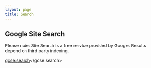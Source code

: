 ```yaml
---
layout: page
title: Search
---
```


## Google Site Search

<p id="archive-warning">Please note: Site Search is a free service provided by Google. Results depend on third party indexing.</p>

<script>
  (function() {
    var cx = '003965900948510015874:plyfzypzfuc';
    var gcse = document.createElement('script');
    gcse.type = 'text/javascript';
    gcse.async = true;
    gcse.src = 'https://cse.google.com/cse.js?cx=' + cx;
    var s = document.getElementsByTagName('script')[0];
    s.parentNode.insertBefore(gcse, s);
  })();
</script>
<gcse:search></gcse:search>
